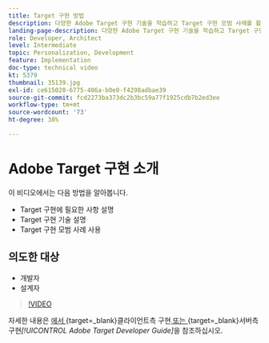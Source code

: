 ```yaml
---
title: Target 구현 방법
description: 다양한 Adobe Target 구현 기술을 학습하고 Target 구현 모범 사례를 활용합니다.
landing-page-description: 다양한 Adobe Target 구현 기술을 학습하고 Target 구현 모범 사례를 활용합니다.
role: Developer, Architect
level: Intermediate
topic: Personalization, Development
feature: Implementation
doc-type: technical video
kt: 5379
thumbnail: 35139.jpg
exl-id: ce615020-6775-486a-b0e0-f4298adbae39
source-git-commit: fcd2273ba373dc2b3bc59a77f1925cdb7b2ed3ee
workflow-type: tm+mt
source-wordcount: '73'
ht-degree: 38%

---
```


# Adobe Target 구현 소개

이 비디오에서는 다음 방법을 알아봅니다.

* Target 구현에 필요한 사항 설명
* Target 구현 기술 설명
* Target 구현 모범 사례 사용

## 의도한 대상

* 개발자
* 설계자

>[!VIDEO](https://video.tv.adobe.com/v/35139/?quality=12)

자세한 내용은 [에서 ](https://experienceleague.adobe.com/docs/target-dev/developer/client-side/overview.html){target=_blank}클라이언트측 구현[ 또는 ](https://experienceleague.adobe.com/docs/target-dev/developer/server-side/server-side-overview.html){target=_blank}서버측 구현&#x200B;*[!UICONTROL Adobe Target Developer Guide]*&#x200B;을 참조하십시오.

